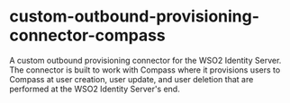 # custom-outbound-provisioning-connector-compass

A custom outbound provisioning connector for the WSO2 Identity Server. The connector is built to work with Compass where
it provisions users to Compass at user creation, user update, and user deletion that are performed at the WSO2 Identity
Server's end.  

